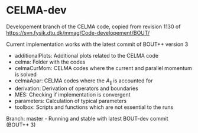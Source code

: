 # CELMA-dev

Developement branch of the CELMA code, copied from revision 1130 of
https://svn.fysik.dtu.dk/mmag/Code-developement/BOUT/

Current implementation works with the latest commit of BOUT++ version 3

* additionalPlots: Additional plots related to the CELMA code
* celma: Folder with the codes
* celmaCurMom: CELMA codes where the current and parallel momentum is solved
* celmaApar: CELMA codes where the $A_\|$ is accounted for
* derivation: Derivation of operators and boundaries
* MES: Checking if implementation is convergent
* parameters: Calculation of typical parameters
* toolbox: Scripts and functions which are not essential to the runs

Branch: master - Running and stable with latest BOUT-dev commit (BOUT++ 3)
